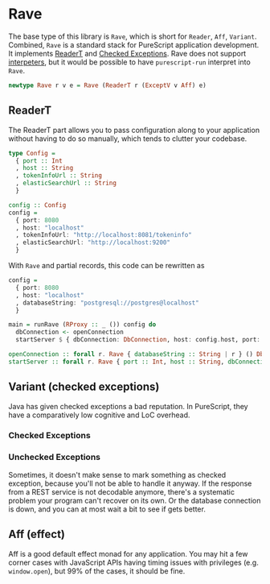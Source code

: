 # Rave

The base type of this library is `Rave`, which is short for `Reader`, `Aff`,
`Variant`. Combined, `Rave` is a standard stack for PureScript application
development. It implements
[ReaderT](https://www.fpcomplete.com/blog/2017/06/readert-design-pattern)
and
[Checked Exceptions](https://pursuit.purescript.org/natefaubion/purescript-checked-exceptions).
Rave does not support
[interpeters](https://pursuit.purescript.org/packages/purescript-run),
but it would be possible to have `purescript-run` interpret into `Rave`.

```purescript
newtype Rave r v e = Rave (ReaderT r (ExceptV v Aff) e)
```

## ReaderT

The ReaderT part allows you to pass configuration along to your application
without having to do so manually, which tends to clutter your codebase.

```purescript
type Config =
  { port :: Int
  , host :: String
  , tokenInfoUrl :: String
  , elasticSearchUrl :: String
  }

config :: Config
config =
  { port: 8080
  , host: "localhost"
  , tokenInfoUrl: "http://localhost:8081/tokeninfo"
  , elasticSearchUrl: "http://localhost:9200"
  }
```

With `Rave` and partial records, this code can be rewritten as

```purescript
config =
  { port: 8080
  , host: "localhost"
  , databaseString: "postgresql://postgres@localhost"
  }

main = runRave (RProxy :: _ ()) config do
  dbConnection <- openConnection
  startServer $ { dbConnection: DbConnection, host: config.host, port: config.port }

openConnection :: forall r. Rave { databaseString :: String | r } () DbConnection
startServer :: forall r. Rave { port :: Int, host :: String, dbConnection :: String | r } () -> Aff ()
```

## Variant (checked exceptions)

Java has given checked exceptions a bad reputation. In PureScript, they have a
comparatively low cognitive and LoC overhead.

### Checked Exceptions

### Unchecked Exceptions

Sometimes, it doesn't make sense to mark something as checked exception, because
you'll not be able to handle it anyway. If the response from a REST service is
not decodable anymore, there's a systematic problem your program can't recover
on its own. Or the database connection is down, and you can at most wait a bit
to see if gets better.

## Aff (effect)

Aff is a good default effect monad for any application. You may hit a few corner
cases with JavaScript APIs having timing issues with privileges (e.g.
`window.open`), but 99% of the cases, it should be fine.
